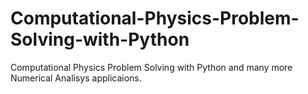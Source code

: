 # Computational-Physics-Problem-Solving-with-Python
Computational Physics Problem Solving with Python and many more Numerical Analisys applicaions.
